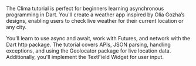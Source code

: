 The Clima tutorial is perfect for beginners learning asynchronous programming in Dart. You'll create a weather app inspired by Olia Gozha’s designs, enabling users to check live weather for their current location or any city.

You’ll learn to use async and await, work with Futures, and network with the Dart http package. The tutorial covers APIs, JSON parsing, handling exceptions, and using the Geolocator package for live location data. Additionally, you'll implement the TextField Widget for user input.
